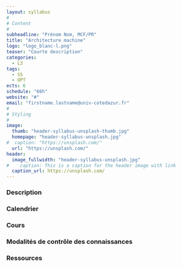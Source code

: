 ```yaml
---
layout: syllabus
#
# Content
#
subheadline: "Prénom Nom, MCF/PR"
title: "Architecture machine"
logo: "logo_blanc-l.png"
teaser: "Courte description"
categories:
  - L3
tags:
  - S5
  - OPT
ects: 6
schedule: "66h"
website: "#"
email: "firstname.lastname@univ-cotedazur.fr"
#
# Styling
#
image:
  thumb: "header-syllabus-unsplash-thumb.jpg"
  homepage: "header-syllabus-unsplash.jpg"
#  caption: "https://unsplash.com/"
  url: "https://unsplash.com/"
header:
  image_fullwidth: "header-syllabus-unsplash.jpg"
#    caption: This is a caption for the header image with link
  caption_url: https://unsplash.com/  
---
```


###  Description ###

###  Calendrier ###

###  Cours ###

###  Modalités de contrôle des connaissances ###

###  Ressources ###
